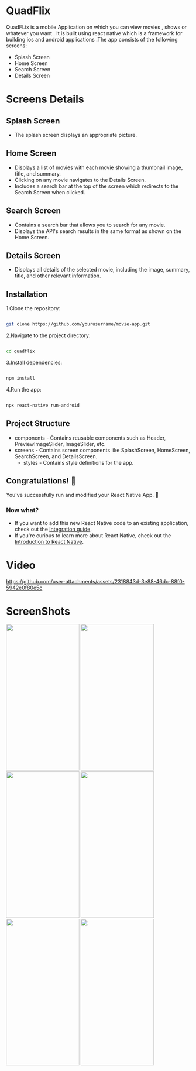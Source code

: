 # QuadFlix
QuadFLix is a mobile Application on which you can view movies , shows or whatever you want . It is built using react native which is a framework for building ios and android applications .The app consists of the following screens:

* Splash Screen
* Home Screen
* Search Screen
* Details Screen
# Screens Details
## Splash Screen
* The splash screen displays an appropriate picture.
## Home Screen
* Displays a list of movies with each movie showing a thumbnail image, title, and summary.
* Clicking on any movie navigates to the Details Screen.
* Includes a search bar at the top of the screen which redirects to the Search Screen when clicked.
## Search Screen
* Contains a search bar that allows you to search for any movie.
* Displays the API's search results in the same format as shown on the Home Screen.
## Details Screen
* Displays all details of the selected movie, including the image, summary, title, and other relevant information.
## Installation
1.Clone the repository:

```bash

git clone https://github.com/yourusername/movie-app.git
```
2.Navigate to the project directory:

```bash

cd quadflix

```
3.Install dependencies:
```bash

npm install
```

4.Run the app:




```bash

npx react-native run-android
```


## Project Structure
* components - Contains reusable components such as Header, PreviewImageSlider, ImageSlider, etc.
* screens - Contains screen components like SplashScreen, HomeScreen, SearchScreen, and DetailsScreen.
  * styles - Contains style definitions for the app.


## Congratulations! :tada:

You've successfully run and modified your React Native App. :partying_face:

### Now what?

- If you want to add this new React Native code to an existing application, check out the [Integration guide](https://reactnative.dev/docs/integration-with-existing-apps).
- If you're curious to learn more about React Native, check out the [Introduction to React Native](https://reactnative.dev/docs/getting-started).

# Video


https://github.com/user-attachments/assets/2318843d-3e88-46dc-88f0-5942e0f80e5c


# ScreenShots
<img src='https://github.com/user-attachments/assets/feb018af-422d-463a-a2c5-8367baeb2306' width='200' height='400'/>
<img src='https://github.com/user-attachments/assets/a3f48dc6-6e1c-47bb-a186-39756798238b' width='200' height='400'/>
<img src='https://github.com/user-attachments/assets/5b296242-ebbc-4824-b3f9-32c1ec3c1bfa' width='200' height='400'/>
<img src='https://github.com/user-attachments/assets/c347b961-81d6-4a60-9ef7-53b05cd53ed5' width='200' height='400'/>
<img src='https://github.com/user-attachments/assets/59087830-3807-471e-a54b-e98a444207ce' width='200' height='400'/>
<img src='https://github.com/user-attachments/assets/d0993b99-826b-4c96-a82c-e513735d4219' width='200' height='400'/>






